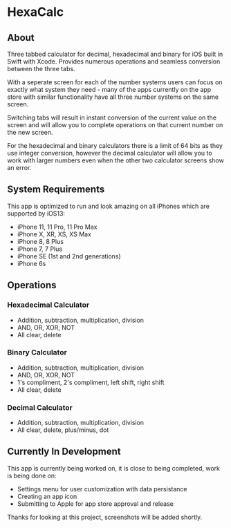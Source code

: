 # HexaCalc

## About
Three tabbed calculator for decimal, hexadecimal and binary for iOS built in Swift with Xcode. Provides numerous operations and seamless conversion between the three tabs.

With a seperate screen for each of the number systems users can focus on exactly what system they need - many of the apps currently on the app store with similar functionality have all three number systems on the same screen.

Switching tabs will result in instant conversion of the current value on the screen and will allow you to complete operations on that current number on the new screen.

For the hexadecimal and binary calculators there is a limit of 64 bits as they use integer conversion, however the decimal calculator will allow you to work with larger numbers even when the other two calculator screens show an error.

## System Requirements

This app is optimized to run and look amazing on all iPhones which are supported by iOS13:
* iPhone 11, 11 Pro, 11 Pro Max 
* iPhone X, XR, XS, XS Max
* iPhone 8, 8 Plus
* iPhone 7, 7 Plus
* iPhone SE (1st and 2nd generations)
* iPhone 6s

## Operations

### Hexadecimal Calculator
* Addition, subtraction, multiplication, division
* AND, OR, XOR, NOT
* All clear, delete

### Binary Calculator
* Addition, subtraction, multiplication, division
* AND, OR, XOR, NOT
* 1's compliment, 2's compliment, left shift, right shift
* All clear, delete

### Decimal Calculator
* Addition, subtraction, multiplication, division
* All clear, delete, plus/minus, dot

## Currently In Development

This app is currently being worked on, it is close to being completed, work is being done on:
* Settings menu for user customization with data persistance
* Creating an app icon
* Submitting to Apple for app store approval and release

Thanks for looking at this project, screenshots will be added shortly.
